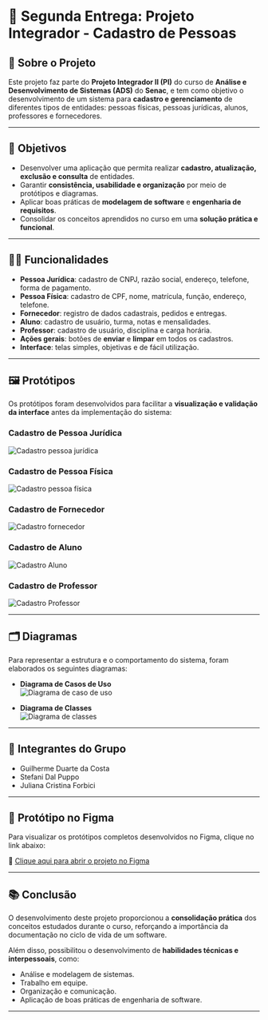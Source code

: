 # 📌 Segunda Entrega: Projeto Integrador - Cadastro de Pessoas

## 📖 Sobre o Projeto
Este projeto faz parte do **Projeto Integrador II (PI)** do curso de **Análise e Desenvolvimento de Sistemas (ADS)** do **Senac**, e tem como objetivo o desenvolvimento de um sistema para **cadastro e gerenciamento** de diferentes tipos de entidades: pessoas físicas, pessoas jurídicas, alunos, professores e fornecedores.  

---

## 🎯 Objetivos
- Desenvolver uma aplicação que permita realizar **cadastro, atualização, exclusão e consulta** de entidades.  
- Garantir **consistência, usabilidade e organização** por meio de protótipos e diagramas.  
- Aplicar boas práticas de **modelagem de software** e **engenharia de requisitos**.  
- Consolidar os conceitos aprendidos no curso em uma **solução prática e funcional**.

---

## 👨‍💻 Funcionalidades
- **Pessoa Jurídica**: cadastro de CNPJ, razão social, endereço, telefone, forma de pagamento.  
- **Pessoa Física**: cadastro de CPF, nome, matrícula, função, endereço, telefone.  
- **Fornecedor**: registro de dados cadastrais, pedidos e entregas.  
- **Aluno**: cadastro de usuário, turma, notas e mensalidades.  
- **Professor**: cadastro de usuário, disciplina e carga horária.  
- **Ações gerais**: botões de **enviar** e **limpar** em todos os cadastros.  
- **Interface**: telas simples, objetivas e de fácil utilização.

---


## 🖼️ Protótipos
Os protótipos foram desenvolvidos para facilitar a **visualização e validação da interface** antes da implementação do sistema:  

### Cadastro de Pessoa Jurídica  
![Cadastro pessoa jurídica](https://github.com/user-attachments/assets/cbb8c2fe-c49a-464e-a678-69af95014aa0)

### Cadastro de Pessoa Física  
![Cadastro pessoa física](https://github.com/user-attachments/assets/dc09ebc6-8e18-4034-b2c8-8476ce496548)

### Cadastro de Fornecedor  
![Cadastro fornecedor](https://github.com/user-attachments/assets/2c41551e-8d21-44cf-a690-0d3121cc51a1)

### Cadastro de Aluno  
![Cadastro Aluno](https://github.com/user-attachments/assets/e9d49d42-8317-470a-aa69-2361d5a67311)

### Cadastro de Professor  
![Cadastro Professor](https://github.com/user-attachments/assets/e8513e88-0141-4237-bb14-5f1ecc0f178c)

---

## 🗂️ Diagramas
Para representar a estrutura e o comportamento do sistema, foram elaborados os seguintes diagramas:  

- **Diagrama de Casos de Uso**  
![Diagrama de caso de uso](https://github.com/user-attachments/assets/008c2f69-5646-4305-930a-502a912945dd)

- **Diagrama de Classes**  
![Diagrama de classes](https://github.com/user-attachments/assets/4816a843-36ce-443e-ac19-76f0506ac30b)

---

## 👥 Integrantes do Grupo
- Guilherme Duarte da Costa  
- Stefani Dal Puppo  
- Juliana Cristina Forbici

---

## 🎨 Protótipo no Figma
Para visualizar os protótipos completos desenvolvidos no Figma, clique no link abaixo:  

🔗 [Clique aqui para abrir o projeto no Figma](https://www.figma.com/design/OjpqqfwJSLRF4KwXF9hhzk/PI?node-id=0-1&p=f)

---

## 📚 Conclusão
O desenvolvimento deste projeto proporcionou a **consolidação prática** dos conceitos estudados durante o curso, reforçando a importância da documentação no ciclo de vida de um software.  

Além disso, possibilitou o desenvolvimento de **habilidades técnicas e interpessoais**, como:  
- Análise e modelagem de sistemas.  
- Trabalho em equipe.  
- Organização e comunicação.  
- Aplicação de boas práticas de engenharia de software.   

---

